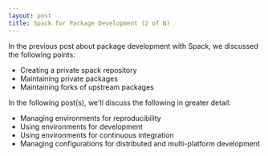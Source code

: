 ```yaml
---
layout: post
title: Spack for Package Development (2 of N)
---
```


In the previous post about package development with Spack, we discussed the following points:

* Creating a private spack repository
* Maintaining private packages
* Maintaining forks of upstream packages

In the following post(s), we'll discuss the following in greater detail:

* Managing environments for reproducibility
* Using environments for development
* Using environments for continuous integration
* Managing configurations for distributed and multi-platform development

